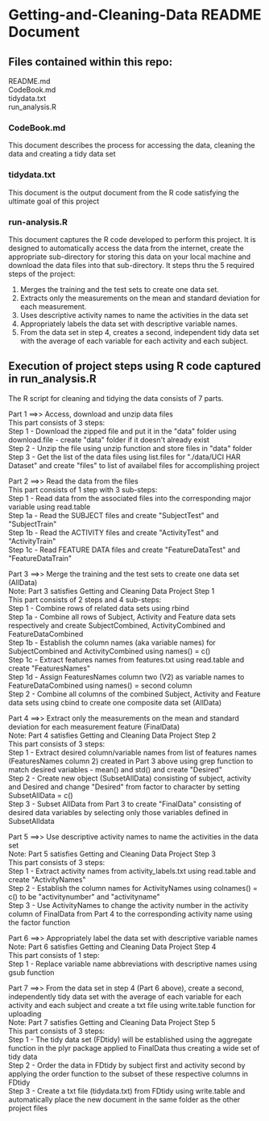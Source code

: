 # Getting-and-Cleaning-Data README Document

## Files contained within this repo:  
README.md  
CodeBook.md  
tidydata.txt  
run_analysis.R  

### CodeBook.md
This document describes the process for accessing the data, cleaning the data and creating a tidy data set

### tidydata.txt
This document is the output document from the R code satisfying the ultimate goal of this project

### run-analysis.R
This document captures the R code developed to perform this project.  It is designed to automatically access the data from the internet, create the appropriate sub-directory for storing this data on your local machine and download the data files into that sub-directory.  It steps thru the 5 required steps of the project:  

1) Merges the training and the test sets to create one data set.  
2) Extracts only the measurements on the mean and standard deviation for each measurement.  
3) Uses descriptive activity names to name the activities in the data set  
4) Appropriately labels the data set with descriptive variable names.  
5) From the data set in step 4, creates a second, independent tidy data set with the average of each variable for each activity and each subject.

## Execution of project steps using R code captured in run_analysis.R
The R script for cleaning and tidying the data consists of 7 parts.  

Part 1 ==>> Access, download and unzip data files  
This part consists of 3 steps:  
Step 1 - Download the zipped file and put it in the "data" folder using download.file - create "data" folder if it doesn't already exist  
Step 2 - Unzip the file using unzip function and store files in "data" folder 
Step 3 - Get the list of the data files using list.files for "./data/UCI HAR Dataset" and create "files" to list of availabel files for accomplishing project

Part 2 ==>> Read the data from the files  
This part consists of 1 step with 3 sub-steps:  
Step 1 - Read data from the associated files into the corresponding major variable using read.table  
Step 1a - Read the SUBJECT files and create "SubjectTest" and "SubjectTrain"  
Step 1b - Read the ACTIVITY files and create "ActivityTest" and "ActivityTrain"  
Step 1c - Read FEATURE DATA files and create "FeatureDataTest" and "FeatureDataTrain"  

Part 3 ==>> Merge the training and the test sets to create one data set (AllData)  
Note:  Part 3 satisfies Getting and Cleaning Data Project Step 1  
This part consists of 2 steps and 4 sub-steps:  
Step 1 - Combine rows of related data sets using rbind  
Step 1a - Combine all rows of Subject, Activity and Feature data sets respectively and create SubjectCombined, ActivityCombined and FeatureDataCombined  
Step 1b - Establish the column names (aka variable names) for SubjectCombined and ActivityCombined using names() = c()  
Step 1c - Extract features names from features.txt using read.table and create "FeaturesNames"  
Step 1d - Assign FeaturesNames column two (V2) as variable names to FeatureDataCombined using names() = second column  
Step 2 - Combine all columns of the combined Subject, Activity and Feature data sets using cbind to create one composite data set (AllData)

Part 4 ==>> Extract only the measurements on the mean and standard deviation for each measurement feature (FinalData)  
Note:  Part 4 satisfies Getting and Cleaning Data Project Step 2  
This part consists of 3 steps:  
Step 1 - Extract desired column/variable names from list of features names (FeaturesNames column 2) created in Part 3 above using grep function to match desired variables - mean() and std() and create "Desired"  
Step 2 - Create new object (SubsetAllData) consisting of subject, activity and Desired and change "Desired" from factor to character by setting SubsetAllData = c()  
Step 3 - Subset AllData from Part 3 to create "FinalData" consisting of desired data variables by selecting only those variables defined in SubsetAlldata

Part 5 ==>> Use descriptive activity names to name the activities in the data set  
Note:  Part 5 satisfies Getting and Cleaning Data Project Step 3  
This part consists of 3 steps:  
Step 1 - Extract activity names from activity_labels.txt using read.table and create "ActivityNames"  
Step 2 - Establish the column names for ActivityNames using colnames() = c() to be "activitynumber" and "activityname"  
Step 3 - Use ActivityNames to change the activity number in the activity column of FinalData from Part 4 to the corresponding activity name using the factor function

Part 6 ==>> Appropriately label the data set with descriptive variable names  
Note:  Part 6 satisfies Getting and Cleaning Data Project Step 4  
This part consists of 1 step:  
Step 1 - Replace variable name abbreviations with descriptive names using gsub function

Part 7 ==>> From the data set in step 4 (Part 6 above), create a second, independently tidy data set with the average of each variable for each activity and each subject and create a txt file using write.table function for uploading  
Note:  Part 7 satisfies Getting and Cleaning Data Project Step 5  
This part consists of 3 steps:  
Step 1 - The tidy data set (FDtidy) will be established using the aggregate function in the plyr package applied to FinalData thus creating a wide set of tidy data  
Step 2 - Order the data in FDtidy by subject first and activity second by applying the order function to the subset of these respective columns in FDtidy  
Step 3 - Create a txt file (tidydata.txt) from FDtidy using write.table and automatically place the new document in the same folder as the other project files





